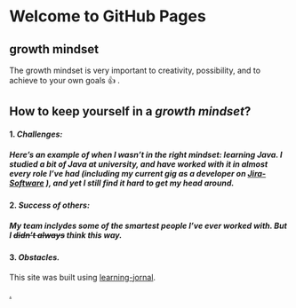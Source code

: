 # Welcome to GitHub Pages

## growth mindset

The growth mindset is very important to creativity, possibility, and to achieve to your own goals :+1: .

## How to keep yourself in a _growth mindset_?
#### 1. ***Challenges:***
##### Here’s an example of when I wasn’t in the right mindset: learning Java. I studied a bit of Java at university, and have worked with it in almost every role I’ve had (including my current gig as a developer on [Jira-Software](https://www.atlassian.com/software/jira/) ), and yet I still find it hard to get my head around.

#### 2. ***Success of others:***
##### My team inclydes some of the smartest people I’ve ever worked with. But I ~~didn’t always~~ think this way.

#### 3. ***Obstacles.***

This site was built using [learning-jornal](https://esraamamoun.github.io/learning-journal/).


[.](https://3kllhk1ibq34qk6sp3bhtox1-wpengine.netdna-ssl.com/wp-content/uploads/NewGrowthMindset2.png)
